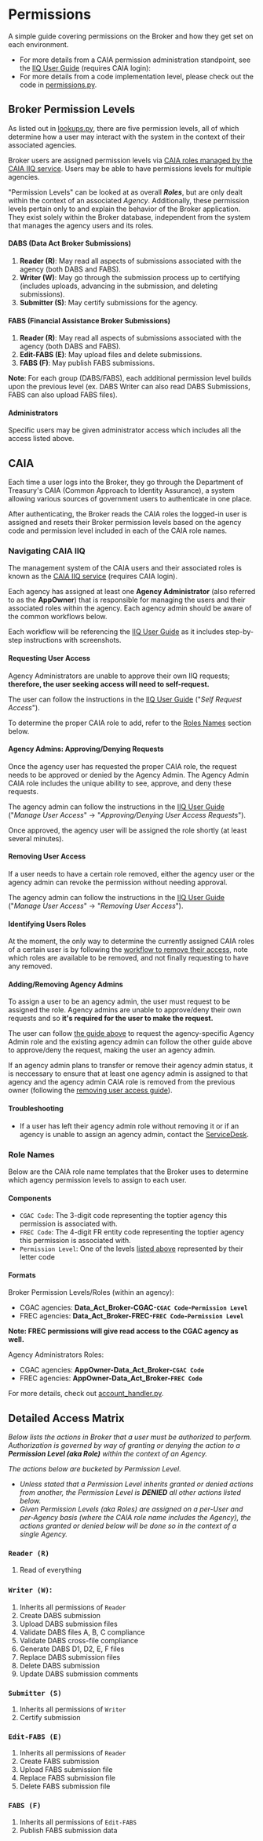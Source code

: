 # Permissions

A simple guide covering permissions on the Broker and how they get set on each environment. 

- For more details from a CAIA permission administration standpoint, see the [IIQ User Guide](https://caia.treasury.gov/developers/IIQUserGuide/) (requires CAIA login):
- For more details from a code implementation level, please check out the code in [permissions.py](../dataactbroker/permissions.py).

## Broker Permission Levels

As listed out in [lookups.py](../dataactcore/models/lookups.py), there are five permission levels, all of which
determine how a user may interact with the system in the context of their associated agencies.

Broker users are assigned permission levels via [CAIA roles managed by the CAIA IIQ service](#caia). Users may be able
to have permissions levels for multiple agencies.

"Permission Levels" can be looked at as overall _**Roles**_, but are only dealt within the context of an associated _Agency_.
Additionally, these permission levels pertain only to and explain the behavior of the Broker application. They
exist solely within the Broker database, independent from the system that manages the agency users and its roles.

#### DABS (Data Act Broker Submissions)

1. **Reader (R)**: May read all aspects of submissions associated with the agency (both DABS and FABS).
2. **Writer (W)**: May go through the submission process up to certifying (includes uploads, 
advancing in the submission, and deleting submissions).
3. **Submitter (S)**: May certify submissions for the agency.

#### FABS (Financial Assistance Broker Submissions)

1. **Reader (R)**: May read all aspects of submissions associated with the agency (both DABS and FABS).
2. **Edit-FABS (E)**: May upload files and delete submissions.
3. **FABS (F)**: May publish FABS submissions.

**Note**: For each group (DABS/FABS), each additional permission level builds upon the previous level
(ex. DABS Writer can also read DABS Submissions, FABS can also upload FABS files).

#### Administrators

Specific users may be given administrator access which includes all the access listed above.

## CAIA

Each time a user logs into the Broker, they go through the Department of Treasury's CAIA (Common Approach to Identity Assurance),
a system allowing various sources of government users to authenticate in one place.

After authenticating, the Broker reads the CAIA roles the logged-in user is assigned and resets their Broker permission levels
based on the agency code and permission level included in each of the CAIA role names.

### Navigating CAIA IIQ

The management system of the CAIA users and their associated roles is known as the [CAIA IIQ service](https://iiq.fiscal.treasury.gov/) (requires CAIA login).

Each agency has assigned at least one **Agency Administrator** (also referred to as the **AppOwner**) that is
responsible for managing the users and their associated roles within the agency. Each agency admin should be aware of
the common workflows below.

Each workflow will be referencing the [IIQ User Guide](https://caia.treasury.gov/developers/IIQUserGuide/) as it includes
step-by-step instructions with screenshots.

#### Requesting User Access

Agency Administrators are unable to approve their own IIQ requests; **therefore, the user seeking access will need to self-request.**

The user can follow the instructions in the [IIQ User Guide](https://caia.treasury.gov/developers/IIQUserGuide/) ("*Self Request Access*").

To determine the proper CAIA role to add, refer to the [Roles Names](#role-names) section below.

#### Agency Admins: Approving/Denying Requests

Once the agency user has requested the proper CAIA role, the request needs to be approved or denied by the Agency Admin.
The Agency Admin CAIA role includes the unique ability to see, approve, and deny these requests. 

The agency admin can follow the instructions in the [IIQ User Guide](https://caia.treasury.gov/developers/IIQUserGuide/) ("*Manage User Access*" -> "*Approving/Denying User Access Requests*").

Once approved, the agency user will be assigned the role shortly (at least several minutes).

#### Removing User Access

If a user needs to have a certain role removed, either the agency user or the agency admin can revoke the permission without needing approval. 

The agency admin can follow the instructions in the [IIQ User Guide](https://caia.treasury.gov/developers/IIQUserGuide/) ("*Manage User Access*" -> "*Removing User Access*").

#### Identifying Users Roles

At the moment, the only way to determine the currently assigned CAIA roles of a certain user is by following the [workflow to
remove their access](#removing-user-access), note which roles are available to be removed, and not finally requesting to have any removed.

#### Adding/Removing Agency Admins

To assign a user to be an agency admin, the user must request to be assigned the role.
Agency admins are unable to approve/deny their own requests and so **it's required for the user to make the request.**

The user can follow [the guide above](#requesting-user-access) to request the agency-specific Agency Admin role and
the existing agency admin can follow the other guide above to approve/deny the request, making the user an agency admin.

If an agency admin plans to transfer or remove their agency admin status, it is neccessary to ensure that at least one
agency admin is assigned to that agency and the agency admin CAIA role is removed from the previous owner (following the
[removing user access guide](#removing-user-access)).

#### Troubleshooting
* If a user has left their agency admin role without removing it or if an agency is unable to assign an agency admin,
contact the [ServiceDesk](mailto:usaspending.help@fiscal.treasury.gov).

### Role Names

Below are the CAIA role name templates that the Broker uses to determine which agency permission levels to assign to each user.

#### Components

- `CGAC Code`: The 3-digit code representing the toptier agency this permission is associated with.
- `FREC Code`: The 4-digit FR entity code representing the toptier agency this permission is associated with.
- `Permission Level`: One of the levels [listed above](#broker-permission-levels) represented by their letter code

#### Formats

Broker Permission Levels/Roles (within an agency):
- CGAC agencies: **Data_Act_Broker-CGAC-`CGAC Code`-`Permission Level`**
- FREC agencies: **Data_Act_Broker-FREC-`FREC Code`-`Permission Level`**

**Note: FREC permissions will give read access to the CGAC agency as well.**

Agency Administrators Roles:
- CGAC agencies: **AppOwner-Data_Act_Broker-`CGAC Code`**
- FREC agencies: **AppOwner-Data_Act_Broker-`FREC Code`**

For more details, check out [account_handler.py](../dataactbroker/handlers/account_handler.py).

## Detailed Access Matrix
_Below lists the actions in Broker that a user must be authorized to perform. Authorization is governed by way of granting or denying the action to a **Permission Level (aka Role)** within the context of an Agency._

_The actions below are bucketed by Permission Level._
- _Unless stated that a Permission Level inherits granted or denied actions from another, the Permission Level is **DENIED** all other actions listed below._
- _Given Permission Levels (aka Roles) are assigned on a per-User and per-Agency basis (where the CAIA role name includes the Agency), the actions granted or denied below will be done so in the context of a single Agency._

### **`Reader (R)`**
1. Read of everything

### **`Writer (W)`**: 
1. Inherits all permissions of `Reader`
2. Create DABS submission
3. Upload DABS submission files
4. Validate DABS files A, B, C compliance
5. Validate DABS cross-file compliance
6. Generate DABS D1, D2, E, F files
7. Replace DABS submission files
8. Delete DABS submission
9. Update DABS submission comments

### **`Submitter (S)`**
1. Inherits all permissions of `Writer`
2. Certify submission

### **`Edit-FABS (E)`**
1. Inherits all permissions of `Reader`
2. Create FABS submission
3. Upload FABS submission file
4. Replace FABS submission file
5. Delete FABS submission file

### **`FABS (F)`**
1. Inherits all permissions of `Edit-FABS`
2. Publish FABS submission data
